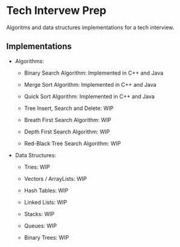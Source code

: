 # Tech Intervew Prep

Algoritms and data structures implementations for a tech interview.

## Implementations

* Algorithms:

    * Binary Search Algorithm: Implemented in C++ and Java

    * Merge Sort Algorithm: Implemented in C++ and Java

    * Quick Sort Algorithm: Implemented in C++ and Java

    * Tree Insert, Search and Delete: WIP

    * Breath First Search Algorithm: WIP

    * Depth First Search Algorithm: WIP

    * Red-Black Tree Search Algorithm: WIP

* Data Structures:

    * Tries: WIP

    * Vectors / ArrayLists: WIP

    * Hash Tables: WIP

    * Linked Lists: WIP

    * Stacks: WIP

    * Queues: WIP

    * Binary Trees: WIP
